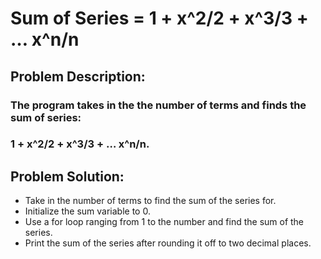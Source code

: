 # Sum of Series = 1 + x^2/2 + x^3/3 + … x^n/n

## Problem Description: 
### The program takes in the the number of terms and finds the sum of series: 
### 1 + x^2/2 + x^3/3 + … x^n/n.

## Problem Solution:
- Take in the number of terms to find the sum of the series for.
- Initialize the sum variable to 0.
- Use a for loop ranging from 1 to the number and find the sum of the series.
- Print the sum of the series after rounding it off to two decimal places.
